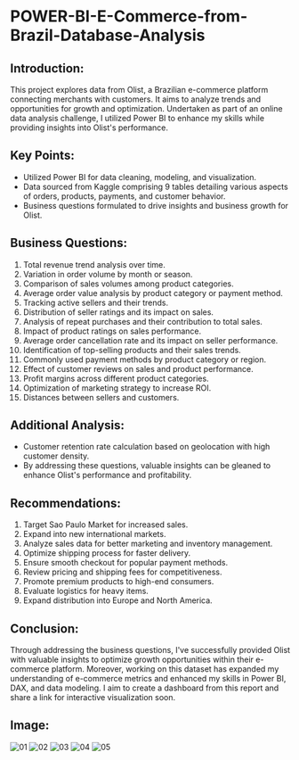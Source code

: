 # POWER-BI-E-Commerce-from-Brazil-Database-Analysis

## Introduction:
This project explores data from Olist, a Brazilian e-commerce platform connecting merchants with customers. It aims to analyze trends and opportunities for growth and optimization. Undertaken as part of an online data analysis challenge, I utilized Power BI to enhance my skills while providing insights into Olist's performance.

## Key Points:
- Utilized Power BI for data cleaning, modeling, and visualization.
- Data sourced from Kaggle comprising 9 tables detailing various aspects of orders, products, payments, and customer behavior.
- Business questions formulated to drive insights and business growth for Olist.

## Business Questions:
1. Total revenue trend analysis over time.
2. Variation in order volume by month or season.
3. Comparison of sales volumes among product categories.
4. Average order value analysis by product category or payment method.
5. Tracking active sellers and their trends.
6. Distribution of seller ratings and its impact on sales.
7. Analysis of repeat purchases and their contribution to total sales.
8. Impact of product ratings on sales performance.
9. Average order cancellation rate and its impact on seller performance.
10. Identification of top-selling products and their sales trends.
11. Commonly used payment methods by product category or region.
12. Effect of customer reviews on sales and product performance.
13. Profit margins across different product categories.
14. Optimization of marketing strategy to increase ROI.
15. Distances between sellers and customers.

## Additional Analysis:
- Customer retention rate calculation based on geolocation with high customer density.
- By addressing these questions, valuable insights can be gleaned to enhance Olist's performance and profitability.


## Recommendations:

1. Target Sao Paulo Market for increased sales.
2. Expand into new international markets.
3. Analyze sales data for better marketing and inventory management.
4. Optimize shipping process for faster delivery.
5. Ensure smooth checkout for popular payment methods.
6. Review pricing and shipping fees for competitiveness.
7. Promote premium products to high-end consumers.
8. Evaluate logistics for heavy items.
9. Expand distribution into Europe and North America.

## Conclusion:
Through addressing the business questions, I've successfully provided Olist with valuable insights to optimize growth opportunities within their e-commerce platform.
Moreover, working on this dataset has expanded my understanding of e-commerce metrics and enhanced my skills in Power BI, DAX, and data modeling. I aim to create a dashboard from this report and share a link for interactive visualization soon.

## Image:
![01](https://github.com/karimdiab97/-POWER-BI-E-Commerce-from-Brazil-Database-Analysis/assets/101432419/971d6158-b787-4ea2-afff-824a2f4c969d)
![02](https://github.com/karimdiab97/-POWER-BI-E-Commerce-from-Brazil-Database-Analysis/assets/101432419/c6637e5b-cb70-425d-8698-94508698cbb2)
![03](https://github.com/karimdiab97/-POWER-BI-E-Commerce-from-Brazil-Database-Analysis/assets/101432419/183ceff7-61bb-4c77-83da-39fb02c10dde)
![04](https://github.com/karimdiab97/-POWER-BI-E-Commerce-from-Brazil-Database-Analysis/assets/101432419/f18545a8-f06f-430b-b304-6c7733252bf2)
![05](https://github.com/karimdiab97/-POWER-BI-E-Commerce-from-Brazil-Database-Analysis/assets/101432419/4097d2cd-0cec-4001-bbcb-c04121fac59c)



